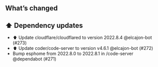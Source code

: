 ## What’s changed
## ⬆️ Dependency updates

- ⬆️ Update cloudflare/cloudflared to version 2022.8.4 @elcajon-bot (#273)
- ⬆️ Update coder/code-server to version v4.6.1 @elcajon-bot (#272)
- Bump esphome from 2022.8.0 to 2022.8.1 in /code-server @dependabot (#271)
